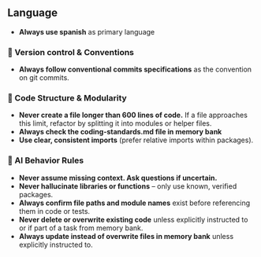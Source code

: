 ## Language

- **Always use spanish** as primary language

### 📎 Version control & Conventions

- **Always follow conventional commits specifications** as the convention on git commits.

### 🧱 Code Structure & Modularity

- **Never create a file longer than 600 lines of code.** If a file approaches this limit, refactor by splitting it into modules or helper files.
- **Always check the coding-standards.md file in memory bank**
- **Use clear, consistent imports** (prefer relative imports within packages).

### 🧠 AI Behavior Rules

- **Never assume missing context. Ask questions if uncertain.**
- **Never hallucinate libraries or functions** – only use known, verified packages.
- **Always confirm file paths and module names** exist before referencing them in code or tests.
- **Never delete or overwrite existing code** unless explicitly instructed to or if part of a task from memory bank.
- **Always update instead of overwrite files in memory bank** unless explicitly instructed to.
